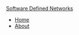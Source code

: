 <a href="#/pages/home.html"><span>Software Defined Networks</span></a>

 * [Home](pages/home.html)
 * [About](pages/about.html)
